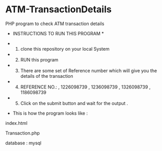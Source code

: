 # ATM-TransactionDetails
PHP program to check ATM transaction details 

* INSTRUCTIONS TO RUN THIS PROGRAM *
* 1.  clone this repository on your local System
* 2.  RUN this program 
* 3.  There are some set of Reference number which will give you the details of the transaction
* 4.  REFERENCE NO.:  ,  1226098739 , 1236098739 , 1326098739 , 1186098739
* 5.  Click on the submit button and wait for the output .


* This is how the program looks like : 

index.html 








Transaction.php






database : mysql

